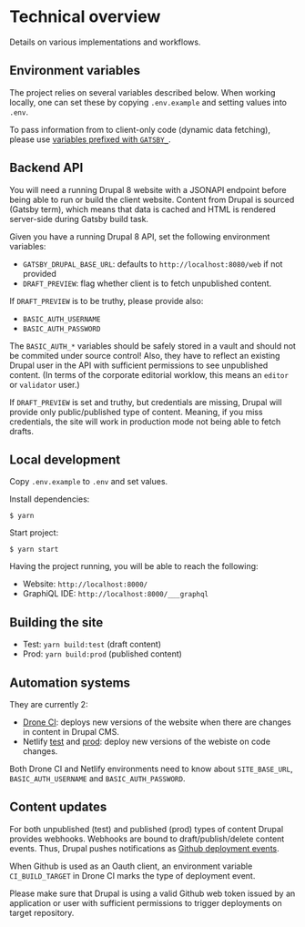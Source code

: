 # Technical overview

Details on various implementations and workflows.

## Environment variables

The project relies on several variables described below. When working locally, one can set these by copying `.env.example` and setting values into `.env`.

To pass information from to client-only code (dynamic data fetching), please use [variables prefixed with `GATSBY_`](https://www.gatsbyjs.org/docs/environment-variables).

## Backend API

You will need a running Drupal 8 website with a JSONAPI endpoint before being able to run or build the client website. Content from Drupal is sourced (Gatsby term), which means that data is cached and HTML is rendered server-side during Gatsby build task.

Given you have a running Drupal 8 API, set the following environment variables:

- `GATSBY_DRUPAL_BASE_URL`: defaults to `http://localhost:8080/web` if not provided
- `DRAFT_PREVIEW`: flag whether client is to fetch unpublished content.

If `DRAFT_PREVIEW` is to be truthy, please provide also:

- `BASIC_AUTH_USERNAME`
- `BASIC_AUTH_PASSWORD`

The `BASIC_AUTH_*` variables should be safely stored in a vault and should not be commited under source control! Also, they have to reflect an existing Drupal user in the API with sufficient permissions to see unpublished content. (In terms of the corporate editorial worklow, this means an `editor` or `validator` user.)

If `DRAFT_PREVIEW` is set and truthy, but credentials are missing, Drupal will provide only public/published type of content. Meaning, if you miss credentials, the site will work in production mode not being able to fetch drafts.

## Local development

Copy `.env.example` to `.env` and set values.

Install dependencies:

```
$ yarn
```

Start project:

```
$ yarn start
```

Having the project running, you will be able to reach the following:

- Website: `http://localhost:8000/`
- GraphiQL IDE: `http://localhost:8000/___graphql`

## Building the site

- Test: `yarn build:test` (draft content)
- Prod: `yarn build:prod` (published content)

## Automation systems

They are currently 2:

- [Drone CI](https://drone.fpfis.eu/ec-europa/secgen-ecip-client-reference): deploys new versions of the website when there are changes in content in Drupal CMS.
- Netlify [test](https://app.netlify.com/sites/secgen-ecip-test/deploys) and [prod](https://app.netlify.com/sites/secgen-ecip-prod/overview): deploy new versions of the webiste on code changes.

Both Drone CI and Netlify environments need to know about `SITE_BASE_URL`, `BASIC_AUTH_USERNAME` and `BASIC_AUTH_PASSWORD`.

## Content updates

For both unpublished (test) and published (prod) types of content Drupal provides webhooks. Webhooks are bound to draft/publish/delete content events. Thus, Drupal pushes notifications as [Github deployment events](https://developer.github.com/v3/repos/deployments/#create-a-deployment).

When Github is used as an Oauth client, an environment variable `CI_BUILD_TARGET` in Drone CI marks the type of deployment event.

Please make sure that Drupal is using a valid Github web token issued by an application or user with sufficient permissions to trigger deployments on target repository.
